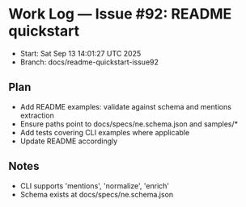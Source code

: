 # Work Log — Issue #92: README quickstart

- Start: Sat Sep 13 14:01:27 UTC 2025
- Branch: docs/readme-quickstart-issue92

## Plan

- Add README examples: validate against schema and mentions extraction
- Ensure paths point to docs/specs/ne.schema.json and samples/\*
- Add tests covering CLI examples where applicable
- Update README accordingly

## Notes

- CLI supports 'mentions', 'normalize', 'enrich'
- Schema exists at docs/specs/ne.schema.json
